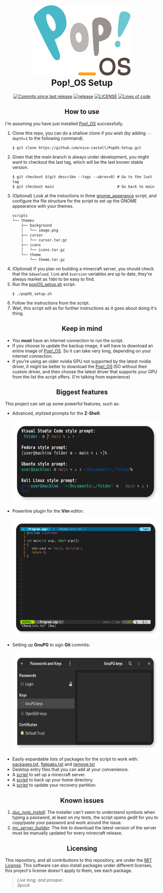 <h1 align="center">
	<img src="assets/logo.svg" width="317" height="230">
	<br>Pop!_OS Setup<br>
</h1>
<p align="center">
	<a href="https://github.com/nico-castell/PopOS-Setup/commits"><img alt="Commits since last release" src="https://img.shields.io/github/commits-since/nico-castell/PopOS-Setup/latest?label=Commits%20since%20last%20release&color=informational&logo=git&logoColor=white&style=flat-square"></a>
	<a href="https://github.com/nico-castell/PopOS-Setup/releases"><img alt="release" src="https://img.shields.io/github/v/release/nico-castell/PopOS-Setup?color=informational&label=Release&logo=GitHub&logoColor=white&style=flat-square"></a>
	<a href="LICENSE"><img alt="LICENSE" src="https://img.shields.io/github/license/nico-castell/PopOS-Setup?color=informational&label=License&logo=Open%20Source%20Initiative&logoColor=white&style=flat-square"></a>
	<a href="https://github.com/nico-castell/PopOS-Setup"><img alt="Lines of code" src="https://img.shields.io/tokei/lines/github/nico-castell/PopOS-Setup?label=Lines%20of%20code&color=informational&logo=GNU%20bash&logoColor=white&style=flat-square"></a>
</p>

<h2 align="center">How to use</h2>

I'm assuming you have just installed [Pop!_OS](https://pop.system76.com/) successfully.

1. Clone this repo, you can do a shallow clone if you wish (by adding `--depth=1` to the following command).
	```shell
	$ git clone https://github.com/nico-castell/PopOS-Setup.git
	```
2. Given that the main branch is always under development, you might want to checkout the last tag, which will be the last known stable version.
	```shell
	$ git checkout $(git describe --tags --abrev=0) # Go to the last tag
	$ git checkout main                             # Go back to main
	```
3. (Optional) Look at the instuctions in thme [gnome_apperance](scripts/gnome_appearance.sh) script, and configure the file structure for the script to set up the GNOME appearance with your themes.
	```
	scripts
	└── themes
	    ├── background
	    │   └── image.png
	    ├── cursor
	    │   └── cursor.tar.gz
	    ├── icons
	    │   └── icons.tar.gz
	    └── theme
	        └── theme.tar.gz
	```
4. (Optional) If you plan on building a minecraft server, you should check that the `$download_link` and `$version` variables are up to date, they're always market as `TODO` to be easy to find.
5. Run the [popOS_setup.sh](popOS_setup.sh) script.
	```shell
	$ ./popOS_setup.sh
	```
6. Follow the instructions from the script.
7. Wait, this script will as for further instructions as it goes about doing it's thing.

<h2 align="center">Keep in mind</h2>

- You **must** have an internet connection to run the script.
- If you choose to update the backup image, it will have to download an entire image of [Pop!_OS](https://pop.system76.com/). So it can take very long, depending on your internet connection.
- If you're using an older nvidia GPU not supported by the latest nvidia driver, it might be better to download the [Pop!_OS](https://pop.system76.com/) ISO without their custom driver, and then choose the latest driver that supports your GPU from the list the script offers. (I'm talking from experience)

<h2 align="center">Biggest features</h2>

This project can set up some powerful features, such as:

- Advanced, stylized prompts for the **Z-Shell**:
	<p align="center"><img width="600" height="272" src="assets/prompts.png"></p>
- Powerline plugin for the **Vim** editor:
	<p align="center"><img width="600" height="390" src="assets/vim-powerline.png"></p>
- Setting up **GnuPG** to sign **Git** commits:
	<p align="center"><img width="600" height="326" src="assets/seahorse.png"></p>
- Easily expandable lists of packages for the script to work with: [packages.txt](packages.txt), [flatpaks.txt](flatpaks.txt) and [remove.txt](remove.txt)
- Desktop entry files that you can add at your convenience.
- A [script](scripts/mc_server_builder.sh) to set up a minecraft server.
- A [script](back_me_up.sh) to back up your home directory.
- A [script](scripts/update_recovery.sh) to update your recovery partition.

<h2 align="center">Known issues</h2>

1. [*duc_noip_install*](duc_noip_install): The installer can't seem to understand symbols when typing a password, at least on my tests, the script opens *gedit* for you to copy/paste your password and work around the issue.
2. [*mc_server_builder*](mc_server_builder): The link to download the latest version of the server must be manually updated for every minecraft release.

<h2 align="center">Licensing</h2>

This repository, and all contributions to this repository, are under the [MIT License](LICENSE). This software can also install packages under different licenses, this project's license doesn't apply to them, see each package.

> *Live long, and prosper*.  
> *Spock*
